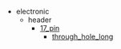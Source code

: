 * electronic
  * header
    * [17_pin](electronic/header/17_pin)
      * [through_hole_long](electronic/header/17_pin/through_hole_long)
